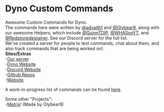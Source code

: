 # Dyno Custom Commands
Awesome Custom Commands for Dyno.  
The commands here were written by [@advaith1](https://github.com/advaith1) and [@Olybear9](https://github.com/Olybear9), along with our awesome Helpers, which include [@QuinnTDIP](https://github.com/quinntdip), [@WHASonYT](https://github.com/whasonyt), and [@Redstonedesiginer](https://github.com/redstonedesigner). See our Discord server for the full list.  
We've created a server for people to test commands, chat about them, and also track commands that are being worked on!.  
**Sites/Extras**  
-[Our server](https://discord.gg/e7R8J68)  
-[Dyno Website](https://dyno.gg)  
-[Discord Website](https://discord.gg)  
-[Github Repos](https://github.com/DynoCC)  
-[Website](https://dynocc.tk)

A work-in-progress list of commands can be found [here](https://dynocc.tk/Command%20List).

Some other "Projects":  
-[Matrix](https://dynocc.tk/bored)! (Made by Olybear9)
